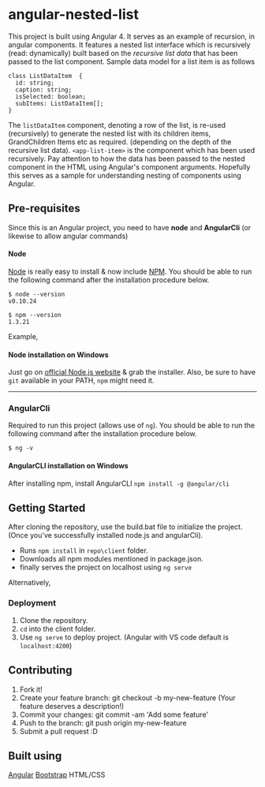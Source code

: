 # angular-nested-list
This project is built using Angular 4. It serves as an example of recursion, in angular components. 
It features a nested list interface which is recursively (read: dynamically) built based on the *recursive list data* that has been passed to the list component. Sample data model for a list item is as follows
```
class ListDataItem  {
  id: string;
  caption: string;
  isSelected: boolean;
  subItems: ListDataItem[];
}

```
The `listDataItem` component, denoting a row of the list, is re-used (recursively) to generate the nested list with its children items, GrandChildren Items etc as required. (depending on the depth of the recursive list data). `<app-list-item>` is the component which has been used recursively. Pay attention to how the data has been passed to the nested component in the HTML using Angular's component arguments. Hopefully this serves as a sample for understanding nesting of components using Angular.

## Pre-requisites
Since this is an Angular project, you need to have **node** and **AngularCli** (or likewise to allow angular commands)
#### Node

[Node](http://nodejs.org/) is really easy to install & now include [NPM](https://npmjs.org/).
You should be able to run the following command after the installation procedure
below.

    $ node --version
    v0.10.24

    $ npm --version
    1.3.21
Example,
#### Node installation on Windows

Just go on [official Node.js website](http://nodejs.org/) & grab the installer.
Also, be sure to have `git` available in your PATH, `npm` might need it.

---
### AngularCli
Required to run this project (allows use of `ng`). You should be able to run the following command after the installation procedure
below.

    $ ng -v
    
#### AngularCLI installation on Windows

After installing npm, install AngularCLI 
  `npm install -g @angular/cli`
## Getting Started
After cloning the repository, use the build.bat file to initialize the project. (Once you've successfully installed node.js and angularCli).
+ Runs `npm install` in `repo\client` folder.
+ Downloads all npm modules mentioned in package.json.
+ finally serves the project on localhost using `ng serve`

Alternatively,
### Deployment
1. Clone the repository.
2. `cd` into the client folder.
3. Use `ng serve` to deploy project. (Angular with VS code default is `localhost:4200`)
## Contributing
1. Fork it!
2. Create your feature branch: git checkout -b my-new-feature (Your feature deserves a description!)
3. Commit your changes: git commit -am 'Add some feature'
4. Push to the branch: git push origin my-new-feature
5. Submit a pull request :D
## Built using
[Angular](https://angular.io/)
[Bootstrap](https://v4-alpha.getbootstrap.com/)
HTML/CSS
